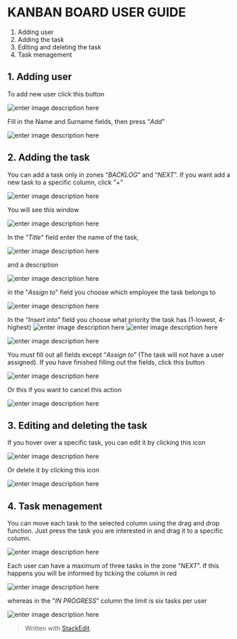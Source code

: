 ﻿# **KANBAN BOARD USER GUIDE**

1.  Adding user
2.  Adding the task
3.  Editing and deleting the task
4.  Task menagement

## **1. Adding user**

  To add  new  user  click  this  button
  
![enter image description here](https://drive.google.com/uc?id=1gIMlVw_hJax_uTOqzvHKesGs_YzMRThJ)

  Fill in the Name and Surname  fields, then  press “*Add*”
  
![enter image description here](https://drive.google.com/uc?id=1y2PcYsnztC4Z3CgswEuN7HHBj8SuKrtr)
## **2. Adding the task**

You  can  add a task  only  in zones “*BACKLOG*” and “*NEXT*”. If  you want add a new  task to a specific  column, click ”*+*”

![enter image description here](https://drive.google.com/uc?id=1VIU5mNoNpR91pVweNuAo4YgadATdmfbX)

You  will  see  this  window

![enter image description here](https://drive.google.com/uc?id=1J3sVuo64ySVMD42By8zXErOZjSrWyLgd)

In the “*Title*” field enter the name of the task,

![enter image description here](https://drive.google.com/uc?id=1U_N9bUCpvoOdI1sNuwJ-U6dgzcxOVeU0)

and a description

![enter image description here](https://drive.google.com/uc?id=1EYDQHSjTS7212oNPZP-oTlDXHQfRqHxf)

in the “*Assign to*” field you  choose  which  employee the task  belongs to

![enter image description here](https://drive.google.com/uc?id=1gPGJ9Sfx_JI1PTz699wC6NkPc5awD8AP)

In the “*Insert into*” field you  choose  what  priority the task  has (1-lowest, 4-highest)
     ![enter image description here](https://drive.google.com/uc?id=1JsNK_Jq5u6lqnXMtlJSVDBTeDurho3pU) ![enter image description here](https://drive.google.com/uc?id=164CIlFHd-kiTsjULXGLtlr37J6zvS6ld)

![enter image description here](https://drive.google.com/uc?id=1pbNhuICYuAmhGRGfYOsCYneataBNJOxF)

You  must  fill out all  fields  except “*Assign to*” (The  task  will not have a user  assigned). If  you  have  finished  filling out the fields, click  this  button

![enter image description here](https://drive.google.com/uc?id=10u8v7yKcPtVdpCWDwKeRXLD4jj9gr5Zl)

Or  this  if  you want to cancel  this  action

![enter image description here](https://drive.google.com/uc?id=1C8iTK_7azVu6ENyMYqPBqHP8LQj_27-_)
## **3. Editing and deleting the task**
 If you  hover  over a specific  task, you  can  edit  it by clicking  this  icon

![enter image description here](https://drive.google.com/uc?id=1RS2Bp7QdekUQvPHvRgUP1kSCv6rKMlWU)

Or delete  it by clicking  this  icon

![enter image description here](https://drive.google.com/uc?id=14OsTmqPOfSd1hI2FOucNzCtx7Y7hrrCq)

## **4. Task menagement**
You  can  move  each  task to the selected  column  using the drag and drop function. Just  press the task  you  are  interested in and drag it to a specific  column.

![enter image description here](https://drive.google.com/uc?id=1OUriILBHfdZ28rU7joxvceaeexp7N7nc)

Each user  can  have a maximum of three  tasks in the zone  “*NEXT*”. If this  happens  you  will be informed by ticking the column in red

![enter image description here](https://drive.google.com/uc?id=19QJT_fGv97L1-8-IDjBpJ2sTVgS-UFGm)

whereas in the "*IN PROGRESS*” column the limit is six tasks per user

![enter image description here](https://drive.google.com/uc?id=1noDCqXgFjEf0lDczVd8MBIWwt6dI_DsL)



> Written with [StackEdit](https://stackedit.io/).



